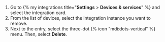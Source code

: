 1. Go to {% my integrations title="**Settings** > **Devices & services**" %} and select the integration card.
2. From the list of devices, select the integration instance you want to remove.
3. Next to the entry, select the three-dot {% icon "mdi:dots-vertical" %} menu. Then, select **Delete**.
